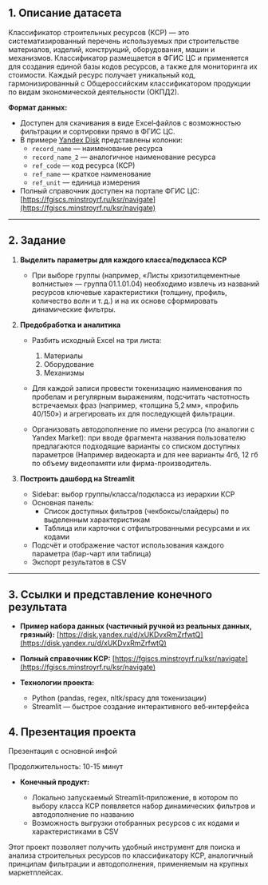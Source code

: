 ## 1. Описание датасета

Классификатор строительных ресурсов (КСР) — это систематизированный перечень используемых при строительстве материалов, изделий, конструкций, оборудования, машин и механизмов. Классификатор размещается в ФГИС ЦС и применяется для создания единой базы кодов ресурсов, а также для мониторинга их стоимости. Каждый ресурс получает уникальный код, гармонизированный с Общероссийским классификатором продукции по видам экономической деятельности (ОКПД2).

**Формат данных:**

* Доступен для скачивания в виде Excel‑файлов с возможностью фильтрации и сортировки прямо в ФГИС ЦС.
* В примере [Yandex Disk](https://disk.yandex.ru/d/xUKDvxRmZrfwtQ) представлены колонки:
  * `record_name` — наименование ресурса
  * `record_name_2` — аналогичное наименование ресурса
  * `ref_code` — код ресурса (КСР)
  * `ref_name` — краткое наименование
  * `ref_unit` — единица измерения
* Полный справочник доступен на портале ФГИС ЦС: [https://fgiscs.minstroyrf.ru/ksr/navigate](https://fgiscs.minstroyrf.ru/ksr/navigate)

---

## 2. Задание

1. **Выделить параметры для каждого класса/подкласса КСР**

   * При выборе группы (например, «Листы хризотилцементные волнистые» — группа 01.1.01.04) необходимо извлечь из названий ресурсов ключевые характеристики (толщину, профиль, количество волн и т. д.) и на их основе сформировать динамические фильтры.
2. **Предобработка и аналитика**

   * Разбить исходный Excel на три листа:

     1. Материалы
     2. Оборудование
     3. Механизмы
   * Для каждой записи провести токенизацию наименования по пробелам и регулярным выражениям, подсчитать частотность встречаемых фраз (например, «толщина 5,2 мм», «профиль 40/150») и агрегировать их для последующей фильтрации.
   * Организовать автодополнение по имени ресурса (по аналогии с Yandex Market): при вводе фрагмента названия пользователю предлагаются подходящие варианты со списком доступных параметров (Например видеокарта и для нее варианты 4гб, 12 гб по объему видеопамяти или фирма-производитель.
3. **Построить дашборд на Streamlit**

   * Sidebar: выбор группы/класса/подкласса из иерархии КСР
   * Основная панель:
     * Список доступных фильтров (чекбоксы/слайдеры) по выделенным характеристикам
     * Таблица или карточки с отфильтрованными ресурсами и их кодами
   * Подсчёт и отображение частот использования каждого параметра (бар-чарт или таблица)
   * Экспорт результатов в CSV

---

## 3. Ссылки и представление конечного результата

* **Пример набора данных (частичный ручной из реальных данных, грязный):**
  [https://disk.yandex.ru/d/xUKDvxRmZrfwtQ](https://disk.yandex.ru/d/xUKDvxRmZrfwtQ)
* **Полный справочник КСР:**
  [https://fgiscs.minstroyrf.ru/ksr/navigate](https://fgiscs.minstroyrf.ru/ksr/navigate)
* **Технологии проекта:**

  * Python (pandas, regex, nltk/spacy для токенизации)
  * Streamlit — быстрое создание интерактивного веб‑интерфейса

## 4. Презентация проекта

Презентация с основной инфой 

Продолжительность: 10-15 минут  

* **Конечный продукт:**

  * Локально запускаемый Streamlit‑приложение, в котором по выбору класса КСР появляется набор динамических фильтров и автодополнение по названию
  * Возможность выгрузки отобранных ресурсов с их кодами и характеристиками в CSV

Этот проект позволяет получить удобный инструмент для поиска и анализа строительных ресурсов по классификатору КСР, аналогичный принципам фильтрации и автодополнения, применяемым на крупных маркетплейсах.
